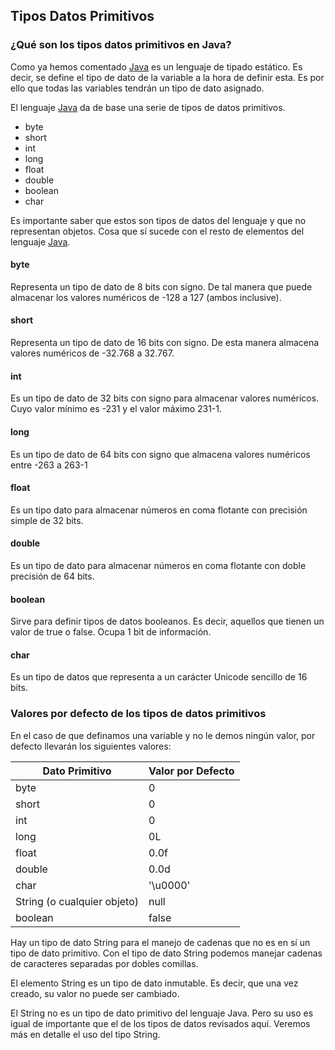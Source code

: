 


## Tipos Datos Primitivos

### ¿Qué son los tipos datos primitivos en Java?

Como ya hemos comentado [Java][1] es un lenguaje de tipado estático. Es decir, se define el tipo de dato de la variable a la hora de definir esta. Es por ello que todas las variables tendrán un tipo de dato asignado.

El lenguaje [Java][1] da de base una serie de tipos de datos primitivos.

* byte
* short
* int
* long
* float
* double
* boolean
* char

Es importante saber que estos son tipos de datos del lenguaje y que no representan objetos. Cosa que sí sucede con el resto de elementos del lenguaje [Java][1].

#### byte

Representa un tipo de dato de 8 bits con signo. De tal manera que puede almacenar los valores numéricos de -128 a 127 (ambos inclusive).

#### short

Representa un tipo de dato de 16 bits con signo. De esta manera almacena valores numéricos de -32.768 a 32.767.

#### int

Es un tipo de dato de 32 bits con signo para almacenar valores numéricos. Cuyo valor mínimo es -231 y el valor máximo 231-1.

#### long

Es un tipo de dato de 64 bits con signo que almacena valores numéricos entre -263 a 263-1

#### float

Es un tipo dato para almacenar números en coma flotante con precisión simple de 32 bits.

#### double

Es un tipo de dato para almacenar números en coma flotante con doble precisión de 64 bits.

#### boolean

Sirve para definir tipos de datos booleanos. Es decir, aquellos que tienen un valor de true o false. Ocupa 1 bit de información.

#### char
Es un tipo de datos que representa a un carácter Unicode sencillo de 16 bits.

### Valores por defecto de los tipos de datos primitivos

En el caso de que definamos una variable y no le demos ningún valor, por defecto llevarán los siguientes valores:

|Dato Primitivo|Valor por Defecto|
|--|--|
|byte|0|
|short|0|
|int|0|
|long|0L|
|float|0.0f|
|double|0.0d|
|char|'\u0000'|
|String (o cualquier objeto)|null|
|boolean|false|

Hay un tipo de dato String para el manejo de cadenas que no es en sí un tipo de dato primitivo. Con el tipo de dato String podemos manejar cadenas de caracteres separadas por dobles comillas.

El elemento String es un tipo de dato inmutable. Es decir, que una vez creado, su valor no puede ser cambiado.

El String no es un tipo de dato primitivo del lenguaje Java. Pero su uso es igual de importante que el de los tipos de datos revisados aquí. Veremos más en detalle el uso del tipo String.


[1]: http://www.manualweb.com/tutorial-java/
